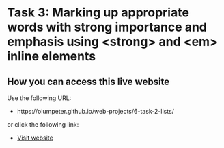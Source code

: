 # Task 3: Marking up appropriate words with strong importance and emphasis using &lt;strong&gt; and &lt;em&gt; inline elements 

## How you can access this live website
<p>Use the following URL:</p>
<ul>
  <li>https://olumpeter.github.io/web-projects/6-task-2-lists/</li>
</ul>
<p>or click the following link:</p> 
<ul>
  <li><a href="https://olumpeter.github.io/web-projects/6-task-2-lists/">
    Visit website</a></li>
</ul>
